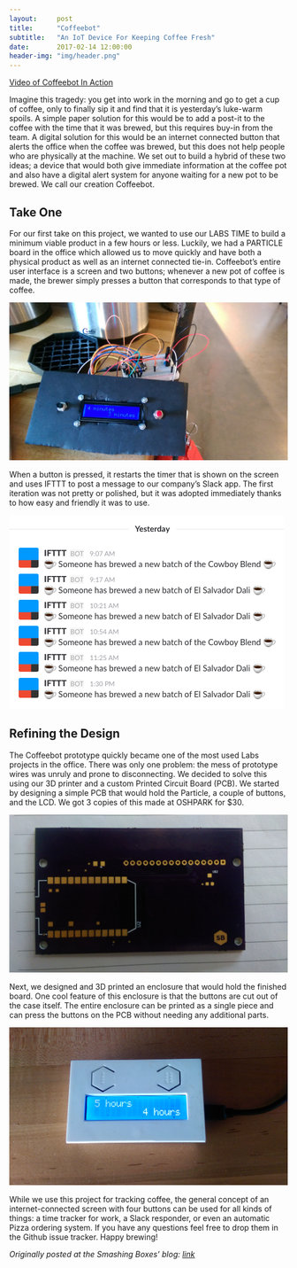 ```yaml
---
layout:     post
title:      "Coffeebot"
subtitle:   "An IoT Device For Keeping Coffee Fresh"
date:       2017-02-14 12:00:00
header-img: "img/header.png"
---
```


[Video of Coffeebot In Action](https://vimeo.com/204036166)

Imagine this tragedy: you get into work in the morning and go to get a cup of coffee, only to finally sip it and find that it is yesterday’s luke-warm spoils. A simple paper solution for this would be to add a post-it to the coffee with the time that it was brewed, but this requires buy-in from the team. A digital solution for this would be an internet connected button that alerts the office when the coffee was brewed, but this does not help people who are physically at the machine. We set out to build a hybrid of these two ideas; a device that would both give immediate information at the coffee pot and also have a digital alert system for anyone waiting for a new pot to be brewed. We call our creation Coffeebot.

## Take One

For our first take on this project, we wanted to use our LABS TIME to build a minimum viable product in a few hours or less. Luckily, we had a PARTICLE board in the office which allowed us to move quickly and have both a physical product as well as an internet connected tie-in. Coffeebot’s entire user interface is a screen and two buttons; whenever a new pot of coffee is made, the brewer simply presses a button that corresponds to that type of coffee.

![](/img/coffeebot_prototype.jpg)

When a button is pressed, it restarts the timer that is shown on the screen and uses IFTTT to post a message to our company’s Slack app. The first iteration was not pretty or polished, but it was adopted immediately thanks to how easy and friendly it was to use.

![](/img/coffeebot_slack.png)

## Refining the Design

The Coffeebot prototype quickly became one of the most used Labs projects in the office. There was only one problem: the mess of prototype wires was unruly and prone to disconnecting. We decided to solve this using our 3D printer and a custom Printed Circuit Board (PCB). We started by designing a simple PCB that would hold the Particle, a couple of buttons, and the LCD. We got 3 copies of this made at OSHPARK for $30.

![](/img/coffeebot_board.jpg)

Next, we designed and 3D printed an enclosure that would hold the finished board. One cool feature of this enclosure is that the buttons are cut out of the case itself. The entire enclosure can be printed as a single piece and can press the buttons on the PCB without needing any additional parts.

![](/img/coffeebot_finished.jpg)

While we use this project for tracking coffee, the general concept of an internet-connected screen with four buttons can be used for all kinds of things: a time tracker for work, a Slack responder, or even an automatic Pizza ordering system. If you have any questions feel free to drop them in the Github issue tracker. Happy brewing!

_Originally posted at the Smashing Boxes' blog: [link](https://smashingboxes.com/blog/introducing-coffeebot-slack-powered-alert-system-office-coffee-pot/)_